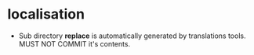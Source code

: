 # localisation

- Sub directory **replace** is automatically generated by translations tools. MUST NOT COMMIT it's contents.
